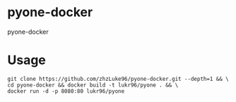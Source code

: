 # pyone-docker
pyone-docker

# Usage
```
git clone https://github.com/zhzLuke96/pyone-docker.git --depth=1 && \
cd pyone-docker && docker build -t lukr96/pyone . && \
docker run -d -p 8080:80 lukr96/pyone
```
